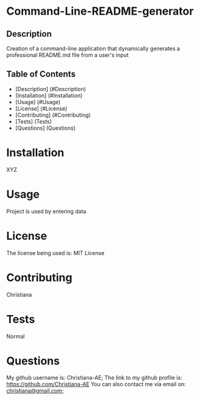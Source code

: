  # Command-Line-README-generator
 
## Description 
Creation of a command-line application that dynamically generates a professional README.md file from a user's input

## Table of Contents 
- [Description] (#Description)
- [Installation] (#Installation)
- [Usage] (#Usage)
- [License] (#License)
- [Contributing] (#Contributing)
- [Tests] (Tests)
- [Questions] (Questions)

# Installation
XYZ

# Usage
Project is used by entering data

# License
The license being used is: MIT License

# Contributing
Christiana

# Tests
Normal

# Questions
My github username is: Christiana-AE;
The link to my github profile is: https://github.com/Christiana-AE
You can also contact me via email on: christiana@gmail.com;

